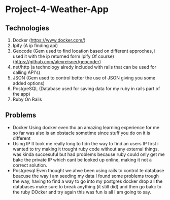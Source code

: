 # Project-4-Weather-App

## Technologies

1. Docker (https://www.docker.com/)
2. Ipify (A ip finding api)
3. Geocode (Gem used to find location based on different approches, i used it
   with the  ip returned form Ipify Of course)(https://github.com/alexreisner/geocoder) 
4. net/http (a technology alredy included with rails that can be used for
   calling API's)
5. JSON (Gem used to control better the use of JSON giving you some added
   options)
6. PostgreSQL (Database used for saving data for my ruby in rails part of the
   app)
7. Ruby On Rails
## Problems

* Docker
  Using docker even tho an amazing learning experience for me so far was also is
  an obstacle sometime since stuff you do on it is different
* Using IP
  It took me really long to fidn the way to find an users IP first i wanted to
  try making it trought ruby code without any external things, was kinda
  succesuful but had problems because ruby could only get me bakc the private IP
  which cant be looked up online, making it  not a correct solution.
* Postgresql
  Even thought we ahve been using rails to control te database beacuse the way i
  am seeding my data I found some problems trough the way, having to find a way
  to go into my postgres docker drop all the databases make sure to break
  anything (it still did) and then go bakc to the ruby DOcker and try again this
  was fun is all I am going to say.
